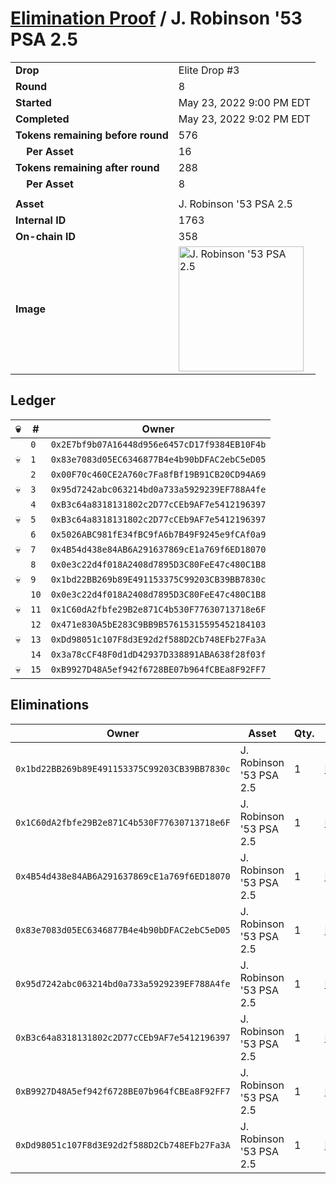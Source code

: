 # [Elimination Proof](./readme.md) / J. Robinson &#039;53 PSA 2.5

|||
|---|---|
| **Drop** | Elite Drop #3 |
| **Round** | 8 |
| **Started** | May 23, 2022 9:00 PM EDT |
| **Completed** | May 23, 2022 9:02 PM EDT |
| **Tokens remaining before round** | 576 |
| **&nbsp;&nbsp;&nbsp;&nbsp;Per Asset** | 16 |
| **Tokens remaining after round** | 288 |
| **&nbsp;&nbsp;&nbsp;&nbsp;Per Asset** | 8 |
| | |
| **Asset** | J. Robinson &#039;53 PSA 2.5 |
| **Internal ID** | 1763 |
| **On-chain ID** | 358 |
| **Image** | <img src="https://tcdn.blokpax.com/9648a5d9-188a-49a1-8f4f-09dfa73ee59d/534159a45bc1895c30c86a9557c11e3768a9b190fa10d9a616898956c0bdbc7a.png" height="200" alt="J. Robinson &#039;53 PSA 2.5" /> |

## Ledger

| 💀 | # | Owner |
| --- | --- | --- |
|  | `0` | `0x2E7bf9b07A16448d956e6457cD17f9384EB10F4b` |
| 💀 | `1` | `0x83e7083d05EC6346877B4e4b90bDFAC2ebC5eD05` |
|  | `2` | `0x00F70c460CE2A760c7Fa8fBf19B91CB20CD94A69` |
| 💀 | `3` | `0x95d7242abc063214bd0a733a5929239EF788A4fe` |
|  | `4` | `0xB3c64a8318131802c2D77cCEb9AF7e5412196397` |
| 💀 | `5` | `0xB3c64a8318131802c2D77cCEb9AF7e5412196397` |
|  | `6` | `0x5026ABC981fE34fBC9fA6b7B49F9245e9fCAf0a9` |
| 💀 | `7` | `0x4B54d438e84AB6A291637869cE1a769f6ED18070` |
|  | `8` | `0x0e3c22d4f018A2408d7895D3C80FeE47c480C1B8` |
| 💀 | `9` | `0x1bd22BB269b89E491153375C99203CB39BB7830c` |
|  | `10` | `0x0e3c22d4f018A2408d7895D3C80FeE47c480C1B8` |
| 💀 | `11` | `0x1C60dA2fbfe29B2e871C4b530F77630713718e6F` |
|  | `12` | `0x471e830A5bE283C9BB9B57615315595452184103` |
| 💀 | `13` | `0xDd98051c107F8d3E92d2f588D2Cb748EFb27Fa3A` |
|  | `14` | `0x3a78cCF48F0d1dD42937D338891ABA638f28f03f` |
| 💀 | `15` | `0xB9927D48A5ef942f6728BE07b964fCBEa8F92FF7` |


## Eliminations

| Owner | Asset | Qty. | Transaction |
| --- | --- | --- | --- |
| `0x1bd22BB269b89E491153375C99203CB39BB7830c` | J. Robinson '53 PSA 2.5 | 1 | [Polygonscan](https://polygonscan.com/tx/0x837ca7113a40d205bf8735860bbef01e1de1809ec8bafa99b13ba3c7b20cdcd6) |
| `0x1C60dA2fbfe29B2e871C4b530F77630713718e6F` | J. Robinson '53 PSA 2.5 | 1 | [Polygonscan](https://polygonscan.com/tx/0x15eb4a5615627446f6116a966f98afb5534a9553f4ffcad19919669a49cee4f3) |
| `0x4B54d438e84AB6A291637869cE1a769f6ED18070` | J. Robinson '53 PSA 2.5 | 1 | [Polygonscan](https://polygonscan.com/tx/0x5cf0442dd3f513c2d895996d1c77a5b40ef1649cd3a1d0372b9f1ffd5f43d573) |
| `0x83e7083d05EC6346877B4e4b90bDFAC2ebC5eD05` | J. Robinson '53 PSA 2.5 | 1 | [Polygonscan](https://polygonscan.com/tx/0x7fbad15574cb047a17cec2229796d751a15163cd46c798ff9b8b1e2c58c15959) |
| `0x95d7242abc063214bd0a733a5929239EF788A4fe` | J. Robinson '53 PSA 2.5 | 1 | [Polygonscan](https://polygonscan.com/tx/0x4ac0db40af05469918684c101ec2f8fc997f90283bd616865f076624b7a1acb8) |
| `0xB3c64a8318131802c2D77cCEb9AF7e5412196397` | J. Robinson '53 PSA 2.5 | 1 | [Polygonscan](https://polygonscan.com/tx/0x4256c60a2bf6a9bf1de9b9de247c664ca6619562cdda92264582cc5c6c7f8dbd) |
| `0xB9927D48A5ef942f6728BE07b964fCBEa8F92FF7` | J. Robinson '53 PSA 2.5 | 1 | [Polygonscan](https://polygonscan.com/tx/0xe1985bfb5151674bbf2a1b2facd50cb12ecee466be0018a5f1ea96e4abd40e72) |
| `0xDd98051c107F8d3E92d2f588D2Cb748EFb27Fa3A` | J. Robinson '53 PSA 2.5 | 1 | [Polygonscan](https://polygonscan.com/tx/0xdebaac9a16eea7e3f514a53a12d599be5a88f8f56f2dad267ad7523d55aa62bd) |
